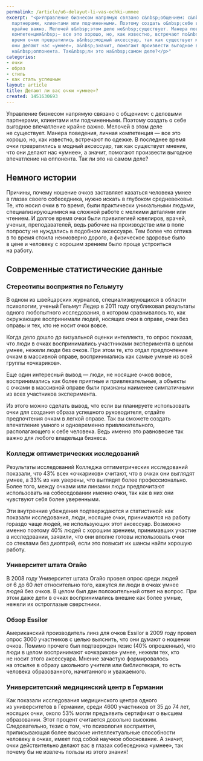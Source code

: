 ```yaml
---
permalink: /article/u6-delayut-li-vas-ochki-umnee
excerpt: "<p>Управление бизнесом напрямую связано с&nbsp;общением: с&nbsp;деловыми
  партнерами, клиентами или подчиненными. Поэтому создать о&nbsp;себе выгодное впечатление
  крайне важно. Мелочей в&nbsp;этом деле не&nbsp;существует. Манера поведения, личная
  компетенция&nbsp;— все это хорошо, но, как известно, встречают по&nbsp;одежке. В&nbsp;последнее
  время очки превратились в&nbsp;модный аксессуар, так как существует мнение, что
  они делают нас «умнее», а&nbsp;значит, помогают произвести выгодное впечатление
  на&nbsp;оппонента. Так&nbsp;ли это на&nbsp;самом деле?</p>"
categories:
- очки
- образ
- стиль
- как стать успешным
layout: article
title: Делают ли вас очки «умнее»?
created: 1451630693
---
```

<p>Управление бизнесом напрямую связано с&nbsp;общением: с&nbsp;деловыми партнерами, клиентами или подчиненными. Поэтому создать о&nbsp;себе выгодное впечатление крайне важно. Мелочей в&nbsp;этом деле не&nbsp;существует. Манера поведения, личная компетенция&nbsp;— все это хорошо, но, как известно, встречают по&nbsp;одежке. В&nbsp;последнее время очки превратились в&nbsp;модный аксессуар, так как существует мнение, что они делают нас «умнее», а&nbsp;значит, помогают произвести выгодное впечатление на&nbsp;оппонента. Так&nbsp;ли это на&nbsp;самом деле?</p>
<h2>Немного истории</h2>
<p>Причины, почему ношение очков заставляет казаться человека умнее в&nbsp;глазах своего собеседника, нужно искать в&nbsp;глубоком средневековье. Те, кто носил очки в&nbsp;то&nbsp;время, были практически уникальными людьми, специализирующимися на&nbsp;сложной работе с&nbsp;мелкими деталями или чтением. И&nbsp;долгое время очки были привилегией ювелиров, врачей, ученых, преподавателей, ведь рабочие на&nbsp;производстве или в&nbsp;поле попросту не&nbsp;нуждались в&nbsp;подобном аксессуаре. Тем более что оптика в&nbsp;то&nbsp;время стоила неимоверно дорого, а&nbsp;физическое здоровье было в&nbsp;цене и&nbsp;человеку с&nbsp;хорошим зрением было проще устроиться на&nbsp;работу.</p>
<h2>Современные статистические данные</h2>
<h3>Стереотипы восприятия по&nbsp;Гельмуту</h3>
<p>В&nbsp;одном из&nbsp;швейцарских журналов, специализирующихся в&nbsp;области психологии, ученый Гельмут Ледер в&nbsp;2011 году опубликовал результаты одного любопытного исследования, в&nbsp;котором сравнивалось&nbsp;то, как окружающие воспринимали людей, носящих очки в&nbsp;оправе, очки без оправы и&nbsp;тех, кто не&nbsp;носит очки вовсе.</p>
<p>Когда дело дошло до&nbsp;визуальной оценки интеллекта, то&nbsp;опрос показал, что люди в&nbsp;очках воспринимались участниками эксперимента в&nbsp;целом умнее, нежели люди без очков. При этом&nbsp;те, кто отдал предпочтение очкам в&nbsp;массивной оправе, воспринимались как самые умные из&nbsp;всей группы «очкариков».</p>
<p>Еще один интересный вывод&nbsp;— люди, не&nbsp;носящие очков вовсе, воспринимались как более приятные и&nbsp;привлекательные, а&nbsp;объекты с&nbsp;очками в&nbsp;массивной оправе были признаны наименее симпатичными из&nbsp;всех участников эксперимента.</p>
<p>Из&nbsp;этого можно сделать вывод, что если вы&nbsp;планируете использовать очки для создания образа успешного руководителя, отдайте предпочтения очкам в&nbsp;легкой оправе. Так вы&nbsp;сможете создать впечатление умного и&nbsp;одновременно привлекательного, располагающего к&nbsp;себе человека. Ведь именно это равновесие так важно для любого владельца бизнеса.</p>
<h3>Колледж оптиметрических исследований</h3>
<p>Результаты исследований Колледжа оптиметрических исследований показали, что&nbsp;43% всех «очкариков» считают, что в&nbsp;очках они выглядят умнее, а&nbsp;33% из&nbsp;них уверены, что выглядят более профессионально. Более того, между очками или линзами люди предпочитают использовать на&nbsp;собеседовании именно очки, так как в&nbsp;них они чувствуют себя более уверенными. </p>
<p>Эти внутренние убеждения подтверждаются и&nbsp;статистикой: как показали исследования, люди, носящие очки, принимаются на&nbsp;работу гораздо чаще людей, не&nbsp;использующих этот аксессуар. Возможно именно поэтому&nbsp;40% людей с&nbsp;хорошим зрением, принимавших участие в&nbsp;исследовании, заявили, что они вполне готовы использовать очки со&nbsp;стеклами без диоптрий, если это повысит их&nbsp;шансы найти хорошую работу.</p>
<h3>Университет штата Огайо</h3>
<p>В&nbsp;2008 году Университет штата Огайо провел опрос среди людей от&nbsp;6&nbsp;до&nbsp;60&nbsp;лет относительно того, кажутся&nbsp;ли люди в&nbsp;очках умнее людей без очков. В&nbsp;целом был дан положительный ответ на&nbsp;вопрос. При этом даже дети в&nbsp;очках воспринимались внешне как более умные, нежели их&nbsp;остроглазые сверстники.</p>
<h3>Обзор Essilor</h3>
<p>Американский производитель линз для очков Essilor в&nbsp;2009 году провел опрос 3000 участников с&nbsp;целью выяснить, что они думают о&nbsp;ношении очков. Помимо прочего был подтвержден тезис (40% опрошенных), что люди в&nbsp;целом воспринимают «очкариков» умнее, нежели тех, кто не&nbsp;носит этого аксессуара. Мнение зачастую формировалось на&nbsp;отсылке в&nbsp;образу школьного учителя или библиотекаря, то&nbsp;есть человека образованного, начитанного и&nbsp;уважаемого. </p>
<h3>Университетский медицинский центр в&nbsp;Германии</h3>
<p>Как показали исследования медицинского центра одного из&nbsp;университетов в&nbsp;Германии, среди 4600 участников от&nbsp;35&nbsp;до&nbsp;74&nbsp;лет, носящих очки, около&nbsp;53% могли предъявить сертификат о&nbsp;высшем образовании. Этот процент считается довольно высоким. Следовательно, тезис о&nbsp;том, что психология восприятия, приписывающая более высокие интеллектуальные способности человеку в&nbsp;очках, имеет под собой научное обоснование. А&nbsp;значит, очки действительно делают вас в&nbsp;глазах собеседника «умнее», так почему&nbsp;бы не&nbsp;извлечь пользы из&nbsp;этого знания!</p>
